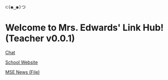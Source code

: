<pre>
⊂(◉‿◉)つ
</pre>
# Welcome to Mrs. Edwards' Link Hub! (Teacher v0.0.1)
[Chat][1]

[School Website][2]

<a href="/EdwardsHub/assets/news.m3u" target="_blank">MSE News (File)</a>

[1]: https://webchat.freenode.net/?channels=#MrsEdwardsChat "Made possible by Freenode IRC"
[2]: https://www.lcps.org/Page/108044 "Now online!"
